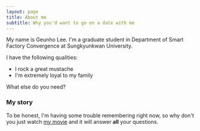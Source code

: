 ```yaml
---
layout: page
title: About me
subtitle: Why you'd want to go on a date with me
---
```


My name is Geunho Lee. 
I'm a graduate student in Department of Smart Factory Convergence at Sungkyunkwan University.


I have the following qualities:

- I rock a great mustache
- I'm extremely loyal to my family

What else do you need?

### My story

To be honest, I'm having some trouble remembering right now, so why don't you just watch [my movie](https://en.wikipedia.org/wiki/The_Princess_Bride_%28film%29) and it will answer **all** your questions.
